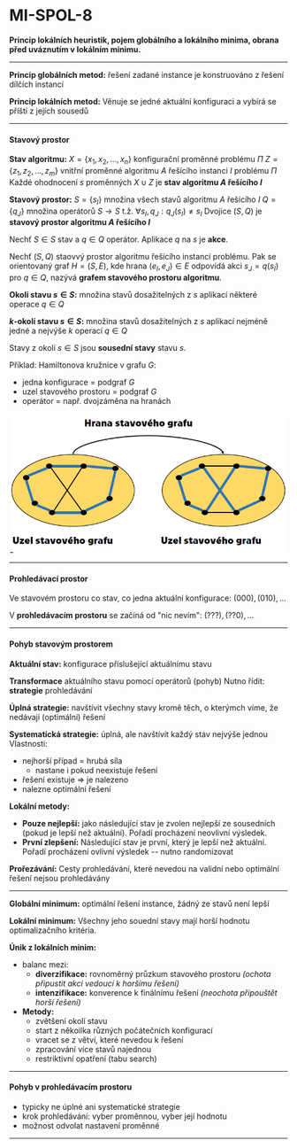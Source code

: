 # MI-SPOL-8	
**Princip lokálních heuristik, pojem globálního a lokálního minima, obrana před uváznutím v lokálním minimu.**

---

**Princip globálních metod:** řešení zadané instance je konstruováno z řešení dílčích instancí

**Princip lokálních metod:** Věnuje se jedné aktuální konfiguraci a vybírá se příští z jejích sousedů

---

#### Stavový prostor

**Stav algoritmu:** 
$X = \{x_1, x_2, ..., x_n\}$ konfigurační proměnné problému $\Pi$
$Z = \{z_1, z_2, ..., z_m\}$ vnitřní proměnné algoritmu $A$ řešícího instanci $I$ problému $\Pi$
Každé ohodnocení $s$ proměnných $X \cup Z$ je **stav algoritmu $A$ řešícího $I$**

**Stavový prostor:**
$S = \{s_I\}$ množina všech stavů algoritmu $A$ řešícího $I$
$Q = \{q_J\}$ množina operátorů $S\rightarrow S$ t.ž. $\forall s_I,q_J: q_J(s_I) \neq s_I$
Dvojice $(S,Q)$ je **stavový prostor algoritmu $A$ řešícího $I$**

Nechť $S \in S$ stav a $q \in Q$ operátor. Aplikace $q$ na $s$ je **akce**.

Nechť $(S,Q)$ staovvý prostor algoritmu řešícího instanci problému. Pak se orientovaný graf $H = (S,E)$, kde hrana $(e_I, e_J) \in E$ odpovídá akci $s_J = q(s_I)$ pro $q \in Q$, nazývá **grafem stavového prostoru algoritmu**.

**Okolí stavu $s \in S$:** množina stavů dosažitelných z $s$ aplikací některé operace $q \in Q$

**$k$-okolí stavu $s \in S$:** množina stavů dosažitelných z $s$ aplikací nejméně jedné a nejvýše $k$ operací $q \in Q$

Stavy z okolí $s \in S$ jsou **sousední stavy** stavu $s$.

Příklad: Hamiltonova kružnice v grafu $G$:
* jedna konfigurace = podgraf $G$
* uzel stavového prostoru = podgraf $G$
* operátor = např. dvojzáměna na hranách

![](stp.png)

---

#### Prohledávací prostor
Ve stavovém prostoru co stav, co jedna aktuální konfigurace: $(000), (010), ...$

V **prohledávacím prostoru** se začíná od "nic nevím": $(???), (??0), ...$

---

#### Pohyb stavovým prostorem

**Aktuální stav:** konfigurace příslušející aktuálnímu stavu

**Transformace** aktuálního stavu pomocí operátorů (pohyb)
Nutno řídit: **strategie** prohledávání

**Úplná strategie:** navštívit všechny stavy kromě těch, o kterýmch víme, že nedávají (optimální) řešení

**Systematická strategie:** úplná, ale navštívit každý stav nejvýše jednou
Vlastnosti:
* nejhorší případ = hrubá síla
    * nastane i pokud neexistuje řešení
* řešení existuje $\Rightarrow$ je nalezeno
* nalezne optimální řešení

**Lokální metody:**
* **Pouze nejlepší:** jako následující stav je zvolen nejlepší ze sousedních (pokud je lepší než aktuální).
Pořadí procházení neovlivní výsledek.
* **První zlepšení:** Následující stav je první, který je lepší než aktuální.
Pořadí procházení ovlivní výsledek -- nutno randomizovat

**Prořezávání:** Cesty prohledávání, které nevedou na validní nebo optimální řešení nejsou prohledávány

---


**Globální minimum:** optimální řešení instance, žádný ze stavů není lepší

**Lokální minimum:** Všechny jeho souední stavy mají horší hodnotu optimalizačního kritéria.

**Únik z lokálních minim:**
* balanc mezi:
    * **diverzifikace:** rovnoměrný průzkum stavového prostoru *(ochota připustit akci vedoucí k horšímu řešení)*
    * **intenzifikace:** konverence k finálnímu řešení *(neochota připouštět horší řešení)*
* **Metody:**
    * zvětšení okolí stavu
    * start z někoilka různých počátečních konfigurací
    * vracet se z větví, které nevedou k řešení
    * zpracování více stavů najednou
    * restriktivní opatření (tabu search)

---

#### Pohyb v prohledávacím prostoru
* typicky ne úplné ani systematické strategie
* krok prohledávání: vyber proměnnou, vyber její hodnotu
* možnost odvolat nastavení proměnné

---